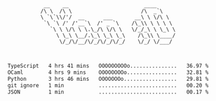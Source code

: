 <div align="center">
<pre><code>
 __    __                        ____      
/\ \  /\ \                      /\  _`\    
\ `\`\\/'/  __      ___       __\ \ \/\ \  
 `\ `\ /' /'__`\  /' _ `\    /\_\\ \ \ \ \ 
   `\ \ \/\ \ \.\_/\ \/\ \   \/_/_\ \ \_\ \
     \ \_\ \__/.\_\ \_\ \_\    /\_\\ \____/
      \/_/\/__/\/_/\/_/\/_/    \/_/ \/___/ 
                                           

</code></pre>

<!--START_SECTION:waka-->

```txt
TypeScript   4 hrs 41 mins   OOOOOOOOOo...............   36.97 %
OCaml        4 hrs 9 mins    OOOOOOOOo................   32.81 %
Python       3 hrs 46 mins   OOOOOOOo.................   29.81 %
git ignore   1 min           .........................   00.20 %
JSON         1 min           .........................   00.17 %
```

<!--END_SECTION:waka-->
